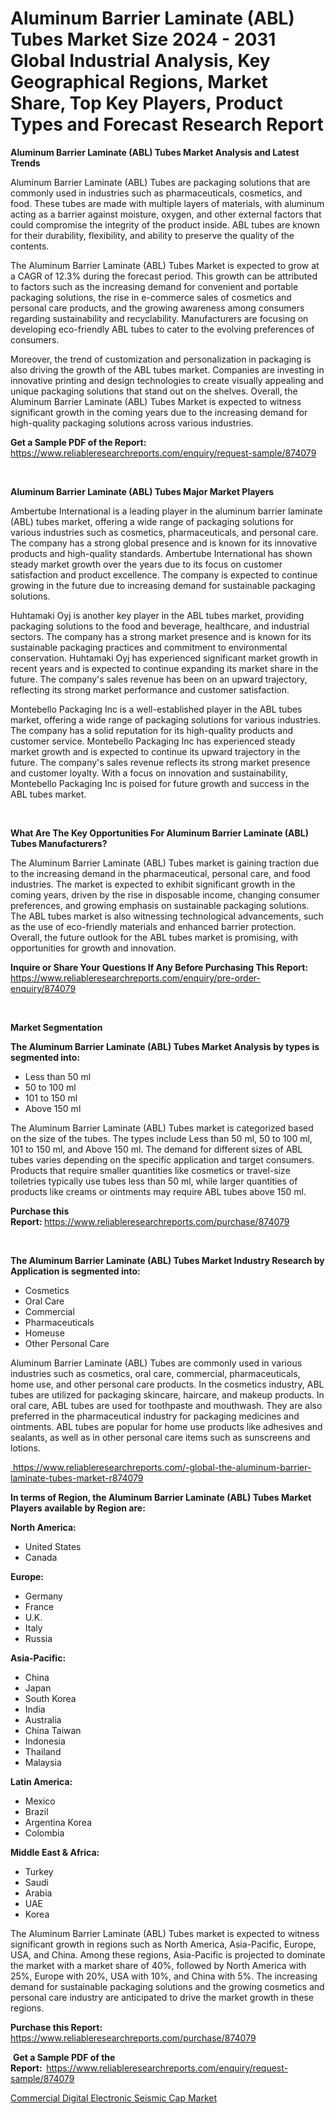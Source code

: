 <p><h1>Aluminum Barrier Laminate (ABL) Tubes Market Size 2024 - 2031 Global Industrial Analysis, Key Geographical Regions, Market Share, Top Key Players, Product Types and Forecast Research Report</h1></p><p><strong>Aluminum Barrier Laminate (ABL) Tubes Market Analysis and Latest Trends</strong></p>
<p><p>Aluminum Barrier Laminate (ABL) Tubes are packaging solutions that are commonly used in industries such as pharmaceuticals, cosmetics, and food. These tubes are made with multiple layers of materials, with aluminum acting as a barrier against moisture, oxygen, and other external factors that could compromise the integrity of the product inside. ABL tubes are known for their durability, flexibility, and ability to preserve the quality of the contents.</p><p>The Aluminum Barrier Laminate (ABL) Tubes Market is expected to grow at a CAGR of 12.3% during the forecast period. This growth can be attributed to factors such as the increasing demand for convenient and portable packaging solutions, the rise in e-commerce sales of cosmetics and personal care products, and the growing awareness among consumers regarding sustainability and recyclability. Manufacturers are focusing on developing eco-friendly ABL tubes to cater to the evolving preferences of consumers.</p><p>Moreover, the trend of customization and personalization in packaging is also driving the growth of the ABL tubes market. Companies are investing in innovative printing and design technologies to create visually appealing and unique packaging solutions that stand out on the shelves. Overall, the Aluminum Barrier Laminate (ABL) Tubes Market is expected to witness significant growth in the coming years due to the increasing demand for high-quality packaging solutions across various industries.</p></p>
<p><strong>Get a Sample PDF of the Report:&nbsp;</strong> <a href="https://www.reliableresearchreports.com/enquiry/request-sample/874079">https://www.reliableresearchreports.com/enquiry/request-sample/874079</a></p>
<p>&nbsp;</p>
<p><strong>Aluminum Barrier Laminate (ABL) Tubes Major Market Players</strong></p>
<p><p>Ambertube International is a leading player in the aluminum barrier laminate (ABL) tubes market, offering a wide range of packaging solutions for various industries such as cosmetics, pharmaceuticals, and personal care. The company has a strong global presence and is known for its innovative products and high-quality standards. Ambertube International has shown steady market growth over the years due to its focus on customer satisfaction and product excellence. The company is expected to continue growing in the future due to increasing demand for sustainable packaging solutions.</p><p>Huhtamaki Oyj is another key player in the ABL tubes market, providing packaging solutions to the food and beverage, healthcare, and industrial sectors. The company has a strong market presence and is known for its sustainable packaging practices and commitment to environmental conservation. Huhtamaki Oyj has experienced significant market growth in recent years and is expected to continue expanding its market share in the future. The company's sales revenue has been on an upward trajectory, reflecting its strong market performance and customer satisfaction.</p><p>Montebello Packaging Inc is a well-established player in the ABL tubes market, offering a wide range of packaging solutions for various industries. The company has a solid reputation for its high-quality products and customer service. Montebello Packaging Inc has experienced steady market growth and is expected to continue its upward trajectory in the future. The company's sales revenue reflects its strong market presence and customer loyalty. With a focus on innovation and sustainability, Montebello Packaging Inc is poised for future growth and success in the ABL tubes market.</p></p>
<p>&nbsp;</p>
<p><strong>What Are The Key Opportunities For Aluminum Barrier Laminate (ABL) Tubes Manufacturers?</strong></p>
<p><p>The Aluminum Barrier Laminate (ABL) Tubes market is gaining traction due to the increasing demand in the pharmaceutical, personal care, and food industries. The market is expected to exhibit significant growth in the coming years, driven by the rise in disposable income, changing consumer preferences, and growing emphasis on sustainable packaging solutions. The ABL tubes market is also witnessing technological advancements, such as the use of eco-friendly materials and enhanced barrier protection. Overall, the future outlook for the ABL tubes market is promising, with opportunities for growth and innovation.</p></p>
<p><strong>Inquire or Share Your Questions If Any Before Purchasing This Report:</strong> <a href="https://www.reliableresearchreports.com/enquiry/pre-order-enquiry/874079">https://www.reliableresearchreports.com/enquiry/pre-order-enquiry/874079</a></p>
<p>&nbsp;</p>
<p><strong>Market Segmentation</strong></p>
<p><strong>The Aluminum Barrier Laminate (ABL) Tubes Market Analysis by types is segmented into:</strong></p>
<p><ul><li>Less than 50 ml</li><li>50 to 100 ml</li><li>101 to 150 ml</li><li>Above 150 ml</li></ul></p>
<p><p>The Aluminum Barrier Laminate (ABL) Tubes market is categorized based on the size of the tubes. The types include Less than 50 ml, 50 to 100 ml, 101 to 150 ml, and Above 150 ml. The demand for different sizes of ABL tubes varies depending on the specific application and target consumers. Products that require smaller quantities like cosmetics or travel-size toiletries typically use tubes less than 50 ml, while larger quantities of products like creams or ointments may require ABL tubes above 150 ml.</p></p>
<p><strong>Purchase this Report:&nbsp;</strong><a href="https://www.reliableresearchreports.com/purchase/874079">https://www.reliableresearchreports.com/purchase/874079</a></p>
<p>&nbsp;</p>
<p><strong>The Aluminum Barrier Laminate (ABL) Tubes Market Industry Research by Application is segmented into:</strong></p>
<p><ul><li>Cosmetics</li><li>Oral Care</li><li>Commercial</li><li>Pharmaceuticals</li><li>Homeuse</li><li>Other Personal Care</li></ul></p>
<p><p>Aluminum Barrier Laminate (ABL) Tubes are commonly used in various industries such as cosmetics, oral care, commercial, pharmaceuticals, home use, and other personal care products. In the cosmetics industry, ABL tubes are utilized for packaging skincare, haircare, and makeup products. In oral care, ABL tubes are used for toothpaste and mouthwash. They are also preferred in the pharmaceutical industry for packaging medicines and ointments. ABL tubes are popular for home use products like adhesives and sealants, as well as in other personal care items such as sunscreens and lotions.</p></p>
<p><a href="https://www.reliableresearchreports.com/-global-the-aluminum-barrier-laminate-tubes-market-r874079">&nbsp;https://www.reliableresearchreports.com/-global-the-aluminum-barrier-laminate-tubes-market-r874079</a></p>
<p><strong>In terms of Region, the Aluminum Barrier Laminate (ABL) Tubes Market Players available by Region are:</strong></p>
<p>
    <p> <strong> North America: </strong>
        <ul>
            <li>United States</li>
            <li>Canada</li>
        </ul>
        </p> 
    <p> <strong> Europe: </strong>
        <ul>
            <li>Germany</li>
            <li>France</li>
            <li>U.K.</li>
            <li>Italy</li>
            <li>Russia</li>
        </ul>
        </p> 
    <p> <strong> Asia-Pacific: </strong>
        <ul>
            <li>China</li>
            <li>Japan</li>
            <li>South Korea</li>
            <li>India</li>
            <li>Australia</li>
            <li>China Taiwan</li>
            <li>Indonesia</li>
            <li>Thailand</li>
            <li>Malaysia</li>
        </ul>
        </p> 
    <p> <strong> Latin America: </strong>
        <ul>
            <li>Mexico</li>
            <li>Brazil</li>
            <li>Argentina Korea</li>
            <li>Colombia</li>
        </ul>
        </p> 
    <p> <strong> Middle East & Africa: </strong>
        <ul>
            <li>Turkey</li>
            <li>Saudi</li>
            <li>Arabia</li>
            <li>UAE</li>
            <li>Korea</li>
        </ul>
    </p>
    </p>
<p><p>The Aluminum Barrier Laminate (ABL) Tubes market is expected to witness significant growth in regions such as North America, Asia-Pacific, Europe, USA, and China. Among these regions, Asia-Pacific is projected to dominate the market with a market share of 40%, followed by North America with 25%, Europe with 20%, USA with 10%, and China with 5%. The increasing demand for sustainable packaging solutions and the growing cosmetics and personal care industry are anticipated to drive the market growth in these regions.</p></p>
<p><strong>Purchase this Report: </strong><a href="https://www.reliableresearchreports.com/purchase/874079">https://www.reliableresearchreports.com/purchase/874079</a></p>
<p>&nbsp;<strong>Get a Sample PDF of the Report:&nbsp;&nbsp;</strong><a href="https://www.reliableresearchreports.com/enquiry/request-sample/874079">https://www.reliableresearchreports.com/enquiry/request-sample/874079</a></p>
<p><strong></strong></p>
<p><p><a href="https://medium.com/@clairhane_9803/commercial-digital-electronic-seismic-cap-market-size-share-analysis-growth-trends-forecasts-8ad4c4da24ba">Commercial Digital Electronic Seismic Cap Market</a></p></p>